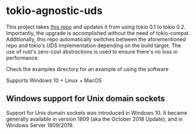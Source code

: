 # tokio-agnostic-uds

This project takes [this repo](https://github.com/Azure/tokio-uds-windows) and updates it from using tokio 0.1 to tokio 0.2. Importantly, the upgrade is accomplished without the need of tokio-compat. Additionally, this repo automatically switches between the aforementioned repo and tokio's UDS implementation depending on the build target. The use of rust's zero-cost abstractions is used to ensure there's no loss in performance.

Check the examples directory for an example of using the software

Supports Windows 10 + Linux + MacOS

## Windows support for Unix domain sockets
Support for Unix domain sockets was introduced in Windows 10. It became generally available in version
1809 (aka the October 2018 Update), and in Windows Server 1809/2019.
